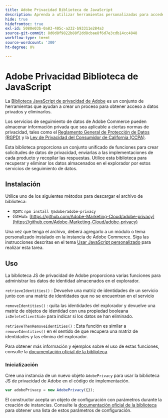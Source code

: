 ```yaml
---
title: Adobe Privacidad Biblioteca de JavaScript
description: Aprenda a utilizar herramientas personalizadas para acceder a información personal de los clientes y eliminarla, recopilada por Adobe Commerce.
hide: true
hidefromtoc: true
exl-id: 5080e03b-0a83-405c-a232-b93311e284a3
source-git-commit: 8d0d8f9822b88f2dd8cbae8f6d7e3cdb14cc4848
workflow-type: tm+mt
source-wordcount: '300'
ht-degree: 0%

---
```


# Adobe Privacidad Biblioteca de JavaScript

<!-- TODO: Remove hide metadata when the library has been integrated with Commerce. -->

La [Biblioteca JavaScript de privacidad de Adobe](https://experienceleague.adobe.com/docs/experience-platform/privacy/js-library.html) es un conjunto de herramientas que ayudan a crear un proceso para obtener acceso a datos privados y eliminarlos.

Los servicios de seguimiento de datos de Adobe Commerce pueden almacenar información privada que sea aplicable a ciertas normas de privacidad, tales como el [Reglamento General de Protección de Datos (RGPD)](gdpr.md) y la [Ley de Privacidad del Consumidor de California (CCPA)](ccpa.md).

Esta biblioteca proporciona un conjunto unificado de funciones para crear solicitudes de datos de privacidad, enviarlas a las implementaciones de cada producto y recopilar las respuestas. Utilice esta biblioteca para recuperar y eliminar los datos almacenados en el explorador por estos servicios de seguimiento de datos.

## Instalación

Utilice uno de los siguientes métodos para descargar el archivo de biblioteca:

- npm: `npm install @adobe/adobe-privacy`
- GitHub: [https://github.com/Adobe-Marketing-Cloud/adobe-privacy](https://github.com/Adobe-Marketing-Cloud/adobe-privacy)

Una vez que tenga el archivo, deberá agregarlo a un módulo o tema personalizado instalado en la instancia de Adobe Commerce. Siga las instrucciones descritas en el tema [Usar JavaScript personalizado](https://developer.adobe.com/commerce/frontend-core/javascript/custom/) para realizar esta tarea.

## Uso

La biblioteca JS de privacidad de Adobe proporciona varias funciones para administrar los datos de identidad almacenados en el explorador.

`retrieveIdentities()`
: Devuelve una matriz de identidades de un servicio junto con una matriz de identidades que no se encuentran en el servicio

`removeIdentities()`
: quita las identidades del explorador y devuelve una matriz de objetos de identidad con una propiedad booleana `isDeleteClientSide` para indicar si los datos se han eliminado.

`retrieveThenRemoveIdentities()`
: Esta función es similar a `removeIdentities()` en el sentido de que recupera una matriz de identidades y las elimina del explorador.

Para obtener más información y ejemplos sobre el uso de estas funciones, consulte la [documentación oficial de la biblioteca](https://experienceleague.adobe.com/docs/experience-platform/privacy/js-library.html).

### Inicialización

Cree una instancia de un nuevo objeto `AdobePrivacy` para usar la biblioteca JS de privacidad de Adobe en el código de implementación.

```js
var adobePrivacy = new AdobePrivacy({});
```

El constructor acepta un objeto de configuración con parámetros durante la creación de instancias.
Consulte la [documentación oficial de la biblioteca](https://experienceleague.adobe.com/docs/experience-platform/privacy/js-library.html) para obtener una lista de estos parámetros de configuración.
